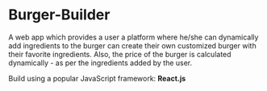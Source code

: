 # Burger-Builder

A web app which provides a user a platform where he/she can dynamically add ingredients to the burger can create their own customized burger with their favorite ingredients. Also, the price of the burger is calculated dynamically - as per the ingredients added by the user.

Build using a popular JavaScript framework: **React.js**
